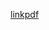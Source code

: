 [linkpdf](https://rawcdn.githack.com/pedropaulodf/igti-frontend-fullstack/ab0b46f3cb9ece6b5d15e87dda882d45d0ff0fa9/src/assets/files/pdf/tbs.pdf)
